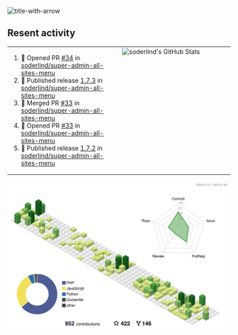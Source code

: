 
![title-with-arrow](https://github.com/soderlind/soderlind/assets/1649452/0f685042-97c3-46ba-b290-804d07f05370)



## Resent activity

<table width="100%" border="0"><tr><td width="49%">

<!--START_SECTION:activity-->
1. 💪 Opened PR [#34](https://github.com/soderlind/super-admin-all-sites-menu/pull/34) in [soderlind/super-admin-all-sites-menu](https://github.com/soderlind/super-admin-all-sites-menu)
2. 🚀 Published release [1.7.3](https://github.com/soderlind/super-admin-all-sites-menu/releases/tag/1.7.3) in [soderlind/super-admin-all-sites-menu](https://github.com/soderlind/super-admin-all-sites-menu)
3. 🎉 Merged PR [#33](https://github.com/soderlind/super-admin-all-sites-menu/pull/33) in [soderlind/super-admin-all-sites-menu](https://github.com/soderlind/super-admin-all-sites-menu)
4. 💪 Opened PR [#33](https://github.com/soderlind/super-admin-all-sites-menu/pull/33) in [soderlind/super-admin-all-sites-menu](https://github.com/soderlind/super-admin-all-sites-menu)
5. 🚀 Published release [1.7.2](https://github.com/soderlind/super-admin-all-sites-menu/releases/tag/1.7.2) in [soderlind/super-admin-all-sites-menu](https://github.com/soderlind/super-admin-all-sites-menu)
<!--END_SECTION:activity-->
  </td>
<td width="49%" valign="top">
     <img  alt="soderlind's GitHub Stats" src="https://awesome-github-stats.azurewebsites.net/user-stats/soderlind?cardType=octocat&theme=github&preferLogin=false&Title=FFFFFF&Border=FFFFFF" />
</td></tr></table>


![](./profile-3d-contrib/profile-green-animate.svg)


